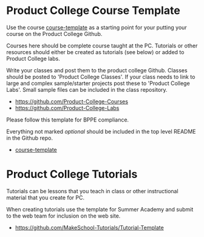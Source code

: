 # Product College Course Template 

Use the course [course-template](./course-template.md) as a starting point for your 
putting your course on the Product College Github. 

Courses here should be complete course taught at the PC. Tutorials or other resources 
should either be created as tutorials (see below) or added to Product College labs. 

Write your classes and post them to the product college Github.
Classes should be posted to 'Product College Classes'. If your class needs to link to 
large and complex sample/starter projects post these to 'Product College Labs'. 
Small sample files can be included in the class repository. 

- https://github.com/Product-College-Courses
- https://github.com/Product-College-Labs

Please follow this template for BPPE compliance. 

Everything not marked *optional* should be included in the top level README in the 
Github repo. 

- [course-template](./course-template.md)

# Product College Tutorials

Tutorials can be lessons that you teach in class or other instructional material that 
you create for PC. 

When creating tutorials use the template for Summer Academy and submit to the web team 
for inclusion on the web site. 

- https://github.com/MakeSchool-Tutorials/Tutorial-Template
